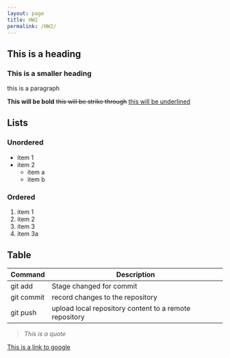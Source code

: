 ```yaml
---
layout: page
title: HW2
permalink: /HW2/
---
```


## This is a heading
### This is a smaller heading
this is a paragraph

**This will be bold** ~~this will be strike through~~ <ins> this will be underlined </ins>

## Lists
### Unordered
+ item 1
+ item 2
  - item a
  - item b

### Ordered
1. item 1
2. item 2
3. item 3
4. item 3a

## Table 

| Command | Description |
| ----- | ----- |
| git add | Stage changed for commit |
| git commit | record changes to the repository |
| git push | upload local repository content to a remote repository |


> _This is a quote_

[This is a link to google](http://google.com)


